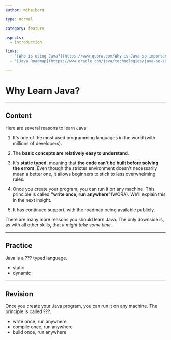 ```yaml
---
author: mihaiberq

type: normal

category: feature

aspects: 
  - introduction

links:
  - '[Who is using Java?](https://www.quora.com/Why-is-Java-so-important){website}'
  - '[Java Roadmap](https://www.oracle.com/java/technologies/java-se-support-roadmap.html){website}'

---
```


# Why Learn Java?

---
## Content

Here are several reasons to learn Java:

1. It's one of the most used programming languages in the world (with millions of developers).

2. The **basic concepts are relatively easy to understand**.

3. It's **static typed**, meaning that **the code can't be built before solving the errors**. Even though the stricter environment doesn't necessarily mean a better one, it allows beginners to stick to less overwhelming rules.

4. Once you create your program, you can run it on any machine. This principle is called **"write once, run anywhere"**(WORA). We'll explain this in the next insight.

5. It has continued support, with the roadmap being available publicly.

There are many more reasons you should learn Java. The only downside is, as with all other skills, that *it might take some time*.

---
## Practice

Java is a ??? typed language.


* static
* dynamic

---
## Revision

Once you create your Java program, you can run it on any machine. The principle is called ???.

* write once, run anywhere
* compile once, run anywhere
* build once, run anywhere
